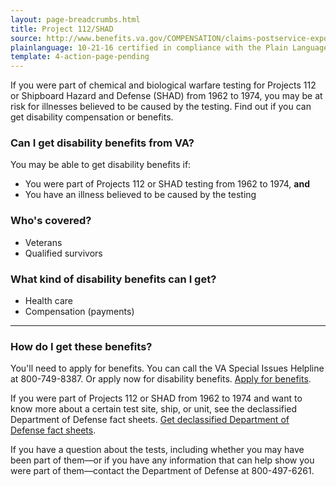 ```yaml
---
layout: page-breadcrumbs.html
title: Project 112/SHAD
source: http://www.benefits.va.gov/COMPENSATION/claims-postservice-exposures-project_112_shad.asp
plainlanguage: 10-21-16 certified in compliance with the Plain Language Act
template: 4-action-page-pending
---
```


<div class="va-introtext">

If you were part of chemical and biological warfare testing for Projects 112 or Shipboard Hazard and Defense (SHAD) from 1962 to 1974, you may be at risk for illnesses believed to be caused by the testing. Find out if you can get disability compensation or benefits.

</div>

<div class="call-out" markdown="1">

### Can I get disability benefits from VA?

You may be able to get disability benefits if:
- You were part of Projects 112 or SHAD testing from 1962 to 1974, **and**
- You have an illness believed to be caused by the testing

### Who's covered?

- Veterans
- Qualified survivors

</div>


### What kind of disability benefits can I get?

-	Health care
-	Compensation (payments)

-----

### How do I get these benefits?

You'll need to apply for benefits. You can call the VA Special Issues Helpline at <span class="tel">800-749-8387</span>. Or apply now for disability benefits. [Apply for benefits](/disability-benefits/apply-for-benefits/).

If you were part of Projects 112 or SHAD from 1962 to 1974 and want to know more about a certain test site, ship, or unit, see the declassified Department of Defense fact sheets. [Get declassified Department of Defense fact sheets]( http://www.health.mil/Military-Health-Topics/Health-Readiness/Environmental-Exposures/Project-112-SHAD/Fact-Sheets).

If you have a question about the tests, including whether you may have been part of them—or if you have any information that can help show you were part of them—contact the Department of Defense at <span class="tel">800-497-6261</span>.


